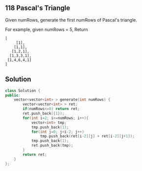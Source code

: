 ## 118	Pascal's Triangle

Given numRows, generate the first numRows of Pascal's triangle.

For example, given numRows = 5,
Return
```
[
     [1],
    [1,1],
   [1,2,1],
  [1,3,3,1],
 [1,4,6,4,1]
]
```

## Solution
```C++
class Solution {
public:
    vector<vector<int> > generate(int numRows) {
    	vector<vector<int> > ret;
    	if(numRows<=0) return ret;
    	ret.push_back({1});
    	for(int i=2; i<=numRows; i++){
    		vector<int> tmp;
    		tmp.push_back(1);
    		for(int j=0; j<i-2; j++)
    			tmp.push_back(ret[i-2][j] + ret[i-2][j+1]);
    		tmp.push_back(1);
    		ret.push_back(tmp);
    	}
    	return ret;
    }
};
```